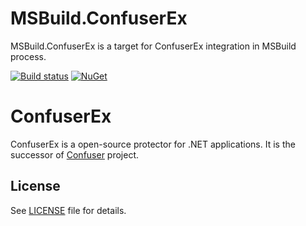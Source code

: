 MSBuild.ConfuserEx
========
MSBuild.ConfuserEx is a target for ConfuserEx integration in MSBuild process.

[![Build status](https://ci.appveyor.com/api/projects/status/ttwbutio7e2dwptb?svg=true)](https://ci.appveyor.com/project/ennerperez/msbuild-confuserex)
[![NuGet](https://img.shields.io/nuget/v/MSBuild.ConfuserEx.svg)](https://www.nuget.org/packages/MSBuild.ConfuserEx/)

ConfuserEx
========
ConfuserEx is a open-source protector for .NET applications.
It is the successor of [Confuser](https://yck1509.github.io/ConfuserEx/) project.

License
-------
See [LICENSE](LICENSE) file for details.